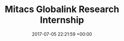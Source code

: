 ---
layout: post
categories: news
date: 2017-07-05 22:21:59 +00:00
title:  "Mitacs Globalink Research Internship"
titleurl: ""
important: ""
highlight: ""
summary: I was a <a href="https://www.mitacs.ca/en/programs/globalink/globalink-research-internship">Mitacs Globalink</a> Research Intern at Simon Fraser University, Burnaby, Canada. I worked with Prof. <a href="https://www.cs.sfu.ca/~oschulte/">Oliver Schulte</a> on bayesian optimization algorithms for machine learning. Find our code <a href="https://github.com/sfu-cl-lab/FactorBase">here</a>.

---